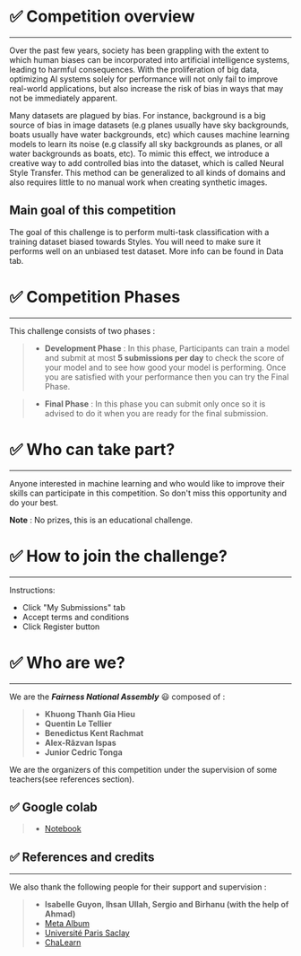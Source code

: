 # ✅ Competition overview
---
Over the past few years, society has been grappling with the extent to which human biases can be incorporated into artificial intelligence systems, leading to harmful consequences. With the proliferation of big data, optimizing AI systems solely for performance will not only fail to improve real-world applications, but also increase the risk of bias in ways that may not be immediately apparent.

Many datasets are plagued by bias. For instance, background is a big source of bias in image datasets (e.g planes usually have sky backgrounds, boats usually have water backgrounds, etc) which causes machine learning models to learn its noise (e.g classify all sky backgrounds as planes, or all water backgrounds as boats, etc).
To mimic this effect, we introduce a creative way to add controlled bias into the dataset, which is called Neural Style Transfer. This method can be generalized to all kinds of domains and also requires little to no manual work when creating synthetic images.

## Main goal of this competition

The goal of this challenge is to perform multi-task classification with a training dataset biased towards Styles. You will need to make sure it performs well on an unbiased test dataset. More info can be found in Data tab.


# ✅ Competition Phases
---
This challenge consists of two phases : 
> - **Development Phase** : In this phase, Participants can train a model and submit at most **5 submissions per day** to check the score of your model and to see how good your model is performing.  Once you are satisfied with your performance then you can try the Final Phase. 

> - **Final Phase** : In this phase you can submit only once so it is advised to do it when you are ready for the final submission.

# ✅ Who can take part?
---
Anyone interested in machine learning and who would like to improve their skills can participate in this competition. So don't miss this opportunity and do your best.

**Note** : No prizes, this is an educational challenge.

# ✅ How to join the challenge?
---
Instructions:
- Click "My Submissions" tab 
- Accept terms and conditions
- Click Register button


# ✅ Who are we?
---
We are the ***Fairness National Assembly*** 😃 composed of :
> - **Khuong Thanh Gia Hieu**
> - **Quentin Le Tellier**
> - **Benedictus Kent Rachmat**
> - **Alex-Răzvan Ispas**
> - **Junior Cedric Tonga**

We are the organizers of this competition under the supervision of some teachers(see references section).

## ✅ Google colab
> - [Notebook](https://colab.research.google.com/drive/1sXOEQMEM8vkWRKDqkTtFc-Mvv6Ffm3M0?usp=sharing)

## ✅ References and credits
---
We also thank the following people for their support and supervision : 
> - **Isabelle Guyon, Ihsan Ullah, Sergio and  Birhanu (with the help of Ahmad)**
> - [Meta Album](https://meta-album.github.io/)
> - [Université Paris Saclay](https://www.universite-paris-saclay.fr/)
> - [ChaLearn](http://www.chalearn.org/)